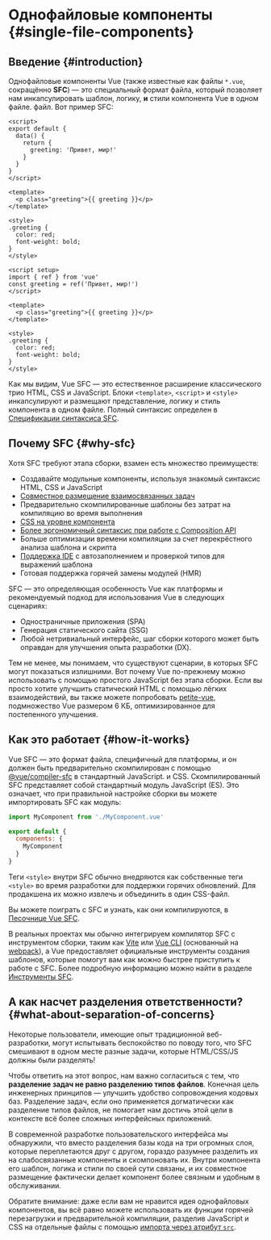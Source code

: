 # Однофайловые компоненты {#single-file-components}

## Введение {#introduction}

Однофайловые компоненты Vue (также известные как файлы `*.vue`, сокращённо **SFC**) — это специальный формат файла, который позволяет нам инкапсулировать шаблон, логику, **и** стили компонента Vue в одном файле. файл. Вот пример SFC:

<div class="options-api">

```vue
<script>
export default {
  data() {
    return {
      greeting: 'Привет, мир!'
    }
  }
}
</script>

<template>
  <p class="greeting">{{ greeting }}</p>
</template>

<style>
.greeting {
  color: red;
  font-weight: bold;
}
</style>
```

</div>

<div class="composition-api">

```vue
<script setup>
import { ref } from 'vue'
const greeting = ref('Привет, мир!')
</script>

<template>
  <p class="greeting">{{ greeting }}</p>
</template>

<style>
.greeting {
  color: red;
  font-weight: bold;
}
</style>
```

</div>

Как мы видим, Vue SFC — это естественное расширение классического трио HTML, CSS и JavaScript. Блоки `<template>`, `<script>` и `<style>` инкапсулируют и размещают представление, логику и стиль компонента в одном файле. Полный синтаксис определен в [Спецификации синтаксиса SFC](/api/sfc-spec).

## Почему SFC {#why-sfc}

Хотя SFC требуют этапа сборки, взамен есть множество преимуществ:

- Создавайте модульные компоненты, используя знакомый синтаксис HTML, CSS и JavaScript
- [Совместное размещение взаимосвязанных задач](#what-about-separation-of-concerns)
- Предварительно скомпилированные шаблоны без затрат на компиляцию во время выполнения
- [CSS на уровне компонента](/api/sfc-css-features)
- [Более эргономичный синтаксис при работе с Composition API](/api/sfc-script-setup)
- Больше оптимизации времени компиляции за счет перекрёстного анализа шаблона и скрипта
- [Поддержка IDE](/guide/scaling-up/tooling#ide-support) с автозаполнением и проверкой типов для выражений шаблона
- Готовая поддержка горячей замены модулей (HMR)

SFC — это определяющая особенность Vue как платформы и рекомендуемый подход для использования Vue в следующих сценариях:

- Одностраничные приложения (SPA)
- Генерация статического сайта (SSG)
- Любой нетривиальный интерфейс, шаг сборки которого может быть оправдан для улучшения опыта разработки (DX).

Тем не менее, мы понимаем, что существуют сценарии, в которых SFC могут показаться излишними. Вот почему Vue по-прежнему можно использовать с помощью простого JavaScript без этапа сборки. Если вы просто хотите улучшить статический HTML с помощью лёгких взаимодействий, вы также можете попробовать [petite-vue](https://github.com/vuejs/petite-vue), подмножество Vue размером 6 КБ, оптимизированное для постепенного улучшения.

## Как это работает {#how-it-works}

Vue SFC — это формат файла, специфичный для платформы, и он должен быть предварительно скомпилирован с помощью [@vue/compiler-sfc](https://github.com/vuejs/core/tree/main/packages/compiler-sfc) в стандартный JavaScript. и CSS. Скомпилированный SFC представляет собой стандартный модуль JavaScript (ES). Это означает, что при правильной настройке сборки вы можете импортировать SFC как модуль:

```js
import MyComponent from './MyComponent.vue'

export default {
  components: {
    MyComponent
  }
}
```

Теги `<style>` внутри SFC обычно внедряются как собственные теги `<style>` во время разработки для поддержки горячих обновлений. Для продакшена их можно извлечь и объединить в один CSS-файл.

Вы можете поиграть с SFC и узнать, как они компилируются, в [Песочнице Vue SFC](https://play.vuejs.org/).

В реальных проектах мы обычно интегрируем компилятор SFC с инструментом сборки, таким как [Vite](https://vitejs.dev/) или [Vue CLI](http://cli.vuejs.org/) (основанный на [webpack](https://webpack.js.org/)), а Vue предоставляет официальные инструменты создания шаблонов, которые помогут вам как можно быстрее приступить к работе с SFC. Более подробную информацию можно найти в разделе [Инструменты SFC](/guide/scaling-up/tooling).

## А как насчет разделения ответственности? {#what-about-separation-of-concerns}

Некоторые пользователи, имеющие опыт традиционной веб-разработки, могут испытывать беспокойство по поводу того, что SFC смешивают в одном месте разные задачи, которые HTML/CSS/JS должны были разделять!

Чтобы ответить на этот вопрос, нам важно согласиться с тем, что **разделение задач не равно разделению типов файлов**. Конечная цель инженерных принципов — улучшить удобство сопровождения кодовых баз. Разделение задач, если оно применяется догматически как разделение типов файлов, не помогает нам достичь этой цели в контексте всё более сложных интерфейсных приложений.

В современной разработке пользовательского интерфейса мы обнаружили, что вместо разделения базы кода на три огромных слоя, которые переплетаются друг с другом, гораздо разумнее разделить их на слабосвязанные компоненты и скомпоновать их. Внутри компонента его шаблон, логика и стили по своей сути связаны, и их совместное размещение фактически делает компонент более связным и удобным в обслуживании.

Обратите внимание: даже если вам не нравится идея однофайловых компонентов, вы всё равно можете использовать их функции горячей перезагрузки и предварительной компиляции, разделив JavaScript и CSS на отдельные файлы с помощью [импорта через атрибут `src`](/api/sfc-spec#src-imports).

